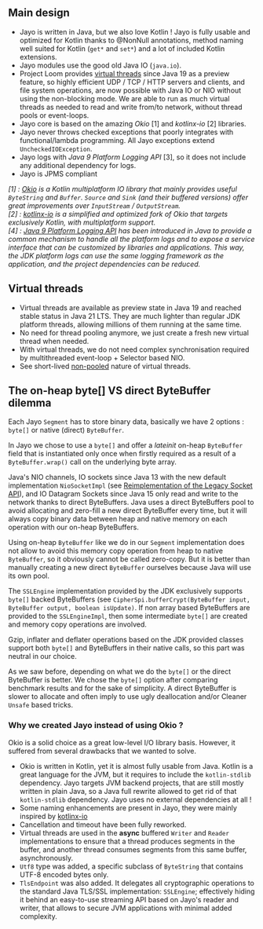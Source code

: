 ## Main design
* Jayo is written in Java, but we also love Kotlin ! Jayo is fully usable and optimized for Kotlin thanks to @NonNull
annotations, method naming well suited for Kotlin (`get*` and `set*`) and a lot of included Kotlin extensions.
* Jayo modules use the good old Java IO (`java.io`).
* Project Loom provides [virtual threads](https://openjdk.org/jeps/425) since Java 19 as a preview feature, so highly
efficient UDP / TCP / HTTP servers and clients, and file system operations, are now possible with Java IO or NIO without
using the non-blocking mode. We are able to run as much virtual threads as needed to read and write from/to network,
without thread pools or event-loops.
* Jayo core is based on the amazing *Okio* [1] and *kotlinx-io* [2] libraries.
* Jayo never throws checked exceptions that poorly integrates with functional/lambda programming. All Jayo exceptions
extend `UncheckedIOException`.
* Jayo logs with *Java 9 Platform Logging API* [3], so it does not include any additional dependency for logs.
* Jayo is JPMS compliant

_[1] : [Okio](https://square.github.io/okio/) is a Kotlin multiplatform IO library that mainly provides useful
`ByteString` and `Buffer`. `Source` and `Sink` (and their buffered versions) offer great improvements over `InputStream`
/ `OutputStream`. \
[2] : [kotlinx-io](https://github.com/Kotlin/kotlinx-io) is a simplified and optimized fork of Okio that targets
exclusively Kotlin, with multiplatform support. \
[4] : [Java 9 Platform Logging API](https://www.baeldung.com/java-9-logging-api) has been introduced in Java to provide
a common mechanism to handle all the platform logs and to expose a service interface that can be customized by libraries
and applications. This way, the JDK platform logs can use the same logging framework as the application, and the project
dependencies can be reduced._

## Virtual threads

* Virtual threads are available as preview state in Java 19 and reached stable status in Java 21 LTS. They are much
lighter than regular JDK platform threads, allowing millions of them running at the same time.
* No need for thread pooling anymore, we just create a fresh new virtual thread when needed.
* With virtual threads, we do not need complex synchronisation required by multithreaded event-loop + Selector based
NIO.
* See short-lived [non-pooled](https://openjdk.org/jeps/425#Do-not-pool-virtual-threads) nature of virtual threads.

## The on-heap byte[] VS direct ByteBuffer dilemma

Each Jayo `Segment` has to store binary data, basically we have 2 options : `byte[]` or native (direct) `ByteBuffer`.

In Jayo we chose to use a `byte[]` and offer a *lateinit* on-heap `ByteBuffer` field that is instantiated only once
when firstly required as a result of a `ByteBuffer.wrap()` call on the underlying byte array.

Java's NIO channels, IO sockets since Java 13 with the new default implementation `NioSocketImpl` (see
[Reimplementation of the Legacy Socket API](https://openjdk.org/jeps/353)), and IO Datagram Sockets since Java 15 only
read and write to the network thanks to direct ByteBuffers. Java uses a direct ByteBuffers pool to avoid allocating and
zero-fill a new direct ByteBuffer every time, but it will always copy binary data between heap and native memory on each
operation with our on-heap ByteBuffers.

Using on-heap `ByteBuffer` like we do in our `Segment` implementation does not allow to avoid this memory copy
operation from heap to native `ByteBuffer`, so it obviously cannot be called zero-copy. But it is better than manually
creating a new direct `ByteBuffer` ourselves because Java will use its own pool.

The `SSLEngine` implementation provided by the JDK exclusively supports `byte[]` backed ByteBuffers (see
`CipherSpi.bufferCrypt(ByteBuffer input, ByteBuffer output, boolean isUpdate)`. If non array based ByteBuffers are
provided to the `SSLEngineImpl`, then some intermediate `byte[]` are created and memory copy operations are involved.

Gzip, inflater and deflater operations based on the JDK provided classes support both `byte[]` and ByteBuffers in their
native calls, so this part was neutral in our choice.

As we saw before, depending on what we do the `byte[]` or the direct ByteBuffer is better. We chose the `byte[]` option
after comparing benchmark results and for the sake of simplicity. A direct ByteBuffer is slower to allocate and often
imply to use ugly deallocation and/or Cleaner `Unsafe` based tricks.

### Why we created Jayo instead of using Okio ?

Okio is a solid choice as a great low-level I/O library basis. However, it suffered from several drawbacks that we
wanted to solve.
* Okio is written in Kotlin, yet it is almost fully usable from Java. Kotlin is a great language for the JVM, but it
requires to include the `kotlin-stdlib` dependency. Jayo targets JVM backend projects, that are still mostly written in
plain Java, so a Java full rewrite allowed to get rid of that `kotlin-stdlib` dependency. Jayo uses no external
dependencies at all !
* Some naming enhancements are present in Jayo, they were mainly inspired by [kotlinx-io](https://github.com/Kotlin/kotlinx-io)
* Cancellation and timeout have been fully reworked.
* Virtual threads are used in the **async** buffered `Writer` and `Reader` implementations to ensure that a thread
produces segments in the buffer, and another thread consumes segments from this same buffer, asynchronously.
* `Utf8` type was added, a specific subclass of `ByteString` that contains UTF-8 encoded bytes only.
* `TlsEndpoint` was also added. It delegates all cryptographic operations to the standard Java TLS/SSL implementation:
`SSLEngine`; effectively hiding it behind an easy-to-use streaming API based on Jayo's reader and writer, that allows to
secure JVM applications with minimal added complexity.
